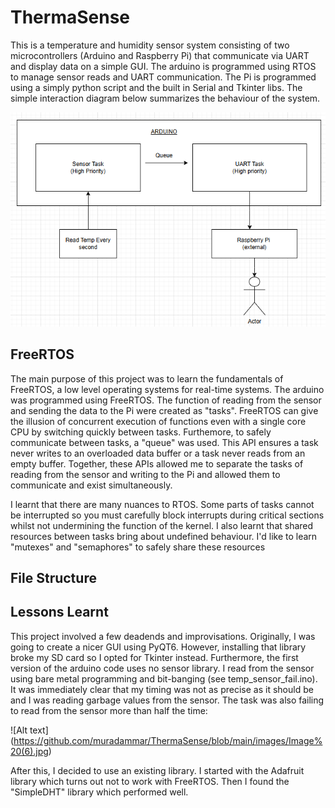 # ThermaSense

This is a temperature and humidity sensor system consisting of two microcontrollers (Arduino and Raspberry Pi) that communicate via UART and display data on a simple GUI. The arduino is programmed using RTOS to manage sensor reads and UART communication. The Pi is programmed using a simply python script and the built in Serial and Tkinter libs. 
The simple interaction diagram below summarizes the behaviour of the system. 

![Alt text](https://github.com/muradammar/ThermaSense/blob/main/images/Screenshot%202025-07-12%20191009.png)

## FreeRTOS

The main purpose of this project was to learn the fundamentals of FreeRTOS, a low level operating systems for real-time systems.
The arduino was programmed using FreeRTOS. The function of reading from the sensor and sending the data to the Pi were created as 
"tasks". FreeRTOS can give the illusion of concurrent execution of functions even with a single core CPU by switching quickly between tasks.
Furthemore, to safely communicate between tasks, a "queue" was used. This API ensures a task never writes to an overloaded data buffer or a task
never reads from an empty buffer. Together, these APIs allowed me to separate the tasks of reading from the sensor and writing to the Pi and allowed them to communicate and exist simultaneously.  

I learnt that there are many nuances to RTOS. Some parts of tasks cannot be interrupted so you must carefully block interrupts
during critical sections whilst not undermining the function of the kernel. I also learnt that shared resources between tasks bring about
undefined behaviour. I'd like to learn "mutexes" and "semaphores" to safely share these resources

## File Structure

## Lessons Learnt

This project involved a few deadends and improvisations. Originally, I was going to create a nicer GUI using PyQT6. However, installing that library broke my SD card so I opted for Tkinter instead. Furthermore, the first version of the arduino code uses no sensor library. I read from the sensor using bare metal programming and bit-banging (see temp_sensor_fail.ino). It was immediately clear that my timing was not as precise as it should be and I was reading garbage values from the sensor. The task was also failing to read from the sensor more than half the time:

![Alt text] (https://github.com/muradammar/ThermaSense/blob/main/images/Image%20(6).jpg)

After this, I decided to use an existing library. I started with the Adafruit library which turns out not to work with FreeRTOS. Then I found the "SimpleDHT" library which performed well. 





